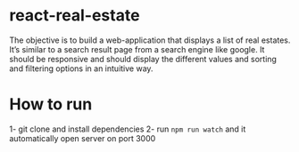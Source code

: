 # react-real-estate
The objective is to build a web-application that displays a list of real estates. It’s similar to a search result page from a search engine like google. It should be responsive and should display the different values and sorting and filtering options in an intuitive way.

# How to run
1- git clone and install dependencies 
2- run ``` npm run watch ``` and it automatically open server on port 3000
